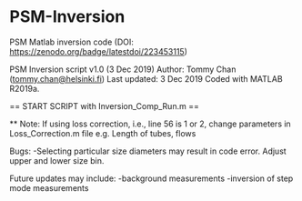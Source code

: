 # PSM-Inversion
PSM Matlab inversion code (DOI: https://zenodo.org/badge/latestdoi/223453115)

PSM Inversion script v1.0 (3 Dec 2019)
Author: Tommy Chan (tommy.chan@helsinki.fi)
Last updated: 3 Dec 2019
Coded with MATLAB R2019a.

 == START SCRIPT with Inversion_Comp_Run.m ==
 
 ** Note: If using loss correction, i.e., line 56 is 1 or 2, change parameters in Loss_Correction.m file
 e.g. Length of tubes, flows

Bugs:
-Selecting particular size diameters may result in code error. Adjust upper and lower size bin.

Future updates may include:
-background measurements
-inversion of step mode measurements
